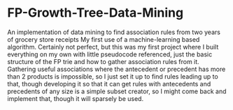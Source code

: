 # FP-Growth-Tree-Data-Mining
An implementation of data mining to find association rules from two years of grocery store receipts
My first use of a machine-learning based algorithm. Certainly not perfect, but this was my first project where I built everything on my own with little pseudocode referenced, just
the basic structure of the FP trie and how to gather association rules from it. Gathering useful associations where the antecedent or precedent has more than 2 products is impossible, so I just set it up to find rules leading up to that, though
developing it so that it can get rules with antecedents and precedents of any size is a simple subset creator, so I might come back and implement that, though it will sparsely be used.

